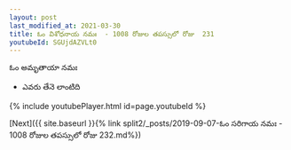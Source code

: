 ```yaml
---
layout: post
last_modified_at: 2021-03-30
title: ఓం విశోధనాయ నమః  - 1008 రోజుల తపస్సులో రోజు  231
youtubeId: SGUjdAZVLt0
---
```

 
 
 ఓం అమృతాయా నమః  
 
 -  ఎవరు తేనె లాంటిది 
 
  
 
  
 
 
 
 
 
 


{% include youtubePlayer.html id=page.youtubeId %}
 
[Next]({{ site.baseurl }}{% link  split2/_posts/2019-09-07-ఓం సరిగాయ నమః  - 1008 రోజుల తపస్సులో రోజు  232.md%})
 
